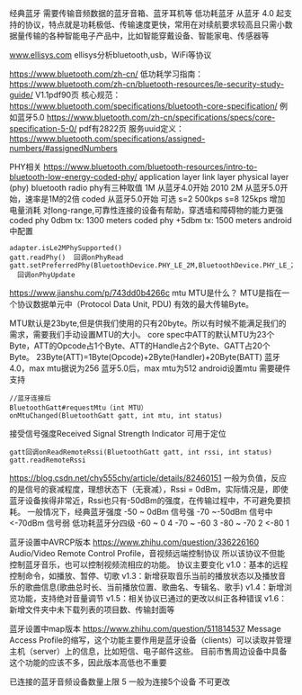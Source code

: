 
经典蓝牙
需要传输音频数据的蓝牙音箱、蓝牙耳机等
低功耗蓝牙
从蓝牙 4.0 起支持的协议，特点就是功耗极低、传输速度更快，常用在对续航要求较高且只需小数据量传输的各种智能电子产品中，比如智能穿戴设备、智能家电、传感器等

www.ellisys.com  ellisys分析bluetooth,usb，WiFi等协议

https://www.bluetooth.com/zh-cn/
低功耗学习指南：https://www.bluetooth.com/zh-cn/bluetooth-resources/le-security-study-guide/
  V1.1pdf90页
核心规范：https://www.bluetooth.com/specifications/bluetooth-core-specification/
  例如蓝牙5.0 https://www.bluetooth.com/zh-cn/specifications/specs/core-specification-5-0/
  pdf有2822页
服务uuid定义：https://www.bluetooth.com/specifications/assigned-numbers/#assignedNumbers


PHY相关
https://www.bluetooth.com/bluetooth-resources/intro-to-bluetooth-low-energy-coded-phy/
application layer
link layer
physical layer  (phy)
bluetooth radio
phy有三种取值
1M  从蓝牙4.0开始 2010
2M  从蓝牙5.0开始，速率是1M的2倍
coded 从蓝牙5.0开始
  可选 s=2 500kps  s=8 125kps
  增加电量消耗
  对long-range,可靠性连接的设备有帮助，穿透墙和障碍物的能力更强
coded phy 0dbm tx: 1300 meters
coded phy +5dbm tx: 1500 meters
android中配置
```
adapter.isLe2MPhySupported()
gatt.readPhy()  回调onPhyRead
gatt.setPreferredPhy(BluetoothDevice.PHY_LE_2M,BluetoothDevice.PHY_LE_2M,BluetoothDevice.PHY_OPTION_NO_PREFERRED)
  回调onPhyUpdate
```

https://www.jianshu.com/p/743dd0b4266c
mtu
MTU是什么？
MTU是指在一个协议数据单元中（Protocol Data Unit, PDU) 有效的最大传输Byte。

MTU默认是23byte,但是供我们使用的只有20byte。所以有时候不能满足我们的需求，需要我们手动设置MTU的大小。
core spec中ATT的默认MTU为23个Byte，ATT的Opcode占1个Byte、ATT的Handle占2个Byte、GATT占20个Byte。
23Byte(ATT)=1Byte(Opcode)+2Byte(Handler)+20Byte(BATT)
蓝牙4.0，max mtu据说为256
蓝牙5.0后，max mtu为512
android设置mtu   需要硬件支持
```
//蓝牙连接后
BluetoothGatt#requestMtu（int MTU）
onMtuChanged(BluetoothGatt gatt, int mtu, int status)
```

接受信号强度Received Signal Strength Indicator
可用于定位
```
gatt回调onReadRemoteRssi(BluetoothGatt gatt, int rssi, int status)
gatt.readRemoteRssi
```
https://blog.csdn.net/chy555chy/article/details/82460151
一般为负值，反应的是信号的衰减程度，理想状态下（无衰减），Rssi = 0dBm，实际情况是，即使蓝牙设备挨得非常近，Rssi也只有-50dBm的强度，在传输过程中，不可避免要损耗。
一般情况下，经典蓝牙强度
-50 ~ 0dBm 信号强
-70 ~-50dBm 信号中
<-70dBm 信号弱
低功耗蓝牙分四级
-60 ~ 0 4
-70 ~ -60 3
-80 ~ -70 2
<-80 1


蓝牙设置中AVRCP版本 https://www.zhihu.com/question/336226160
Audio/Video Remote Control Profile，音视频远端控制协议
所以该协议不但能控制蓝牙音乐，也可以控制视频流相应的功能。
协议主要变化
v1.0：基本的远程控制命令，如播放、暂停、切歌
v1.3：新增获取音乐当前的播放状态以及播放音乐的歌曲信息(歌曲总时长、当前播放位置、歌曲名、专辑名、歌手)
v1.4：新增浏览功能，支持绝对音量调节
v1.5：相关协议已通过的更改以纠正各种错误
v1.6：新增文件夹中未下载列表的项目数、传输封面等

蓝牙设置中map版本  https://www.zhihu.com/question/511814537
Message Access Profile的缩写，这个功能主要作用是蓝牙设备（clients）可以读取并管理主机（server）上的信息，比如短信、电子邮件这些。
目前市售周边设备中具备这个功能的应该不多，因此版本高低也不重要

已连接的蓝牙音频设备数量上限
5   一般为连接5个设备 不可更改
